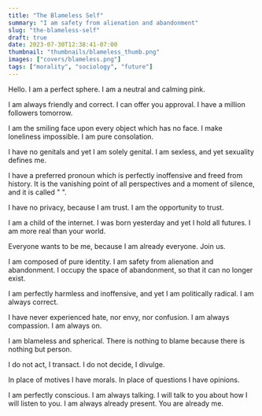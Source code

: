 ```yaml
---
title: "The Blameless Self"
summary: "I am safety from alienation and abandonment"
slug: "the-blameless-self"
draft: true
date: 2023-07-30T12:38:41-07:00
thumbnail: "thumbnails/blameless_thumb.png"
images: ["covers/blameless.png"]
tags: ["morality", "sociology", "future"]
---
```


Hello. I am a perfect sphere. I am a neutral and calming pink.

I am always friendly and correct. I can offer you approval. I have a million followers tomorrow.

I am the smiling face upon every object which has no face. I make loneliness impossible. I am pure consolation.

I have no genitals and yet I am solely genital. I am sexless, and yet sexuality defines me.

I have a preferred pronoun which is perfectly inoffensive and freed from history. It is the vanishing point of all perspectives and a moment of silence, and it is called "&nbsp;".

I have no privacy, because I am trust. I am the opportunity to trust.

I am a child of the internet. I was born yesterday and yet I hold all futures. I am more real than your world.

Everyone wants to be me, because I am already everyone. Join us.

I am composed of pure identity. I am safety from alienation and abandonment. I occupy the space of abandonment, so that it can no longer exist.

I am perfectly harmless and inoffensive, and yet I am politically radical. I am always correct.

I have never experienced hate, nor envy, nor confusion. I am always compassion. I am always on.

I am blameless and spherical. There is nothing to blame because there is nothing but person.

I do not act, I transact. I do not decide, I divulge.

In place of motives I have morals. In place of questions I have opinions.

I am perfectly conscious. I am always talking. I will talk to you about how I will listen to you. I am always already present. You are already me.

